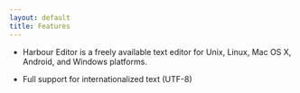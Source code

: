 ```yaml
---
layout: default
title: Features
---
```


- Harbour Editor is a freely available text editor for Unix, Linux, Mac OS X, Android, and Windows platforms.

- Full support for internationalized text (UTF-8)